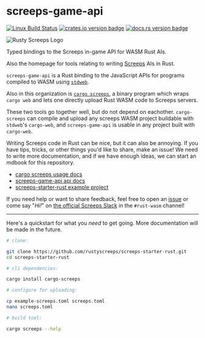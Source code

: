 screeps-game-api
================

[![Linux Build Status][actions-image]][actions-builds]
[![crates.io version badge][cratesio-badge]][crate]
[![docs.rs version badge][docsrs-badge]][docs]

![Rusty Screeps Logo][logo]

Typed bindings to the Screeps in-game API for WASM Rust AIs.

Also the homepage for tools relating to writing [Screeps] AIs in Rust.

`screeps-game-api` is a Rust binding to the JavaScript APIs for programs compiled to WASM using
[`stdweb`].

Also in this organization is [`cargo screeps`][cargo-screeps], a binary program which wraps `cargo
web` and lets one directly upload Rust WASM code to Screeps servers.

These two tools go together well, but do not depend on eachother. `cargo-screeps` can compile and
upload any screeps WASM project buildable with `stdweb`'s `cargo-web`, and `screeps-game-api` is
usable in any project built with `cargo-web`.

Writing Screeps code in Rust can be nice, but it can also be annoying. If you have tips, tricks, or
other things you'd like to share, make an issue! We need to write more documentation, and if we have
enough ideas, we can start an mdbook for this repository.

- [cargo screeps usage docs][cargo-screeps]
- [screeps-game-api api docs][docs]
- [screeps-starter-rust example project](https://github.com/rustyscreeps/screeps-starter-rust/)

If you need help or want to share feedback, feel free to open an
[issue](https://github.com/rustyscreeps/screeps-game-api/issues)
or come say "_Hi!_" on [the official Screeps Slack](https://chat.screeps.com/) in the `#rust-wasm`
channel!

---

Here's a quickstart for what you *need* to get going. More documentation will be made in the future.

```sh
# clone:

git clone https://github.com/rustyscreeps/screeps-starter-rust.git
cd screeps-starter-rust

# cli dependencies:

cargo install cargo-screeps

# configure for uploading:

cp example-screeps.toml screeps.toml
nano screeps.toml

# build tool:

cargo screeps --help
```

[screeps]: https://screeps.com/
[`stdweb`]: https://github.com/koute/stdweb
[actions-image]: https://github.com/rustyscreeps/screeps-game-api/actions/workflows/build.yml/badge.svg
[actions-builds]: https://github.com/rustyscreeps/screeps-game-api/actions/workflows/build.yml
[docsrs-badge]: https://docs.rs/screeps-game-api/badge.svg
[cratesio-badge]: http://meritbadge.herokuapp.com/screeps-game-api
[docs]: https://docs.rs/screeps-game-api/
[crate]: https://crates.io/crates/screeps-game-api/
[cargo-screeps]: https://github.com/rustyscreeps/cargo-screeps/
[logo]: ./logo.png

